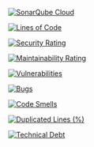 [![SonarQube Cloud](https://sonarcloud.io/images/project_badges/sonarcloud-highlight.svg)](https://sonarcloud.io/summary/new_code?id=sorphwer_dify-helm-watchdog)

[![Lines of Code](https://sonarcloud.io/api/project_badges/measure?project=sorphwer_dify-helm-watchdog&metric=ncloc)](https://sonarcloud.io/summary/new_code?id=sorphwer_dify-helm-watchdog)

[![Security Rating](https://sonarcloud.io/api/project_badges/measure?project=sorphwer_dify-helm-watchdog&metric=security_rating)](https://sonarcloud.io/summary/new_code?id=sorphwer_dify-helm-watchdog)

[![Maintainability Rating](https://sonarcloud.io/api/project_badges/measure?project=sorphwer_dify-helm-watchdog&metric=sqale_rating)](https://sonarcloud.io/summary/new_code?id=sorphwer_dify-helm-watchdog)

[![Vulnerabilities](https://sonarcloud.io/api/project_badges/measure?project=sorphwer_dify-helm-watchdog&metric=vulnerabilities)](https://sonarcloud.io/summary/new_code?id=sorphwer_dify-helm-watchdog)

[![Bugs](https://sonarcloud.io/api/project_badges/measure?project=sorphwer_dify-helm-watchdog&metric=bugs)](https://sonarcloud.io/summary/new_code?id=sorphwer_dify-helm-watchdog)

[![Code Smells](https://sonarcloud.io/api/project_badges/measure?project=sorphwer_dify-helm-watchdog&metric=code_smells)](https://sonarcloud.io/summary/new_code?id=sorphwer_dify-helm-watchdog)

[![Duplicated Lines (%)](https://sonarcloud.io/api/project_badges/measure?project=sorphwer_dify-helm-watchdog&metric=duplicated_lines_density)](https://sonarcloud.io/summary/new_code?id=sorphwer_dify-helm-watchdog)

[![Technical Debt](https://sonarcloud.io/api/project_badges/measure?project=sorphwer_dify-helm-watchdog&metric=sqale_index)](https://sonarcloud.io/summary/new_code?id=sorphwer_dify-helm-watchdog)
